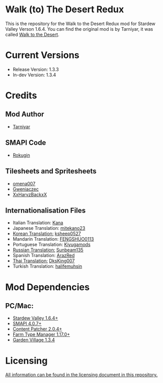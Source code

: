 # Walk (to) The Desert Redux
This is the repository for the Walk to the Desert Redux mod for Stardew Valley Verson 1.6.4. You can find the original mod is by Tarniyar, it was called [Walk to the Desert](https://www.nexusmods.com/stardewvalley/mods/6234).

# Current Versions
* Release Version: 1.3.3
* In-dev Version: 1.3.4

# Credits
## Mod Author
* [Tarniyar](https://next.nexusmods.com/profile/Tarniyar)
## SMAPI Code
* [Rokugin](https://next.nexusmods.com/profile/Rokugin)
## Tilesheets and Spritesheets
* [omena007](https://next.nexusmods.com/profile/omena007)
* [Gweniaczec](https://next.nexusmods.com/profile/Gweniaczek)
* [XxHarvzBackxX](https://next.nexusmods.com/profile/XxHarvzBackxX)
## Internationalisation Files
* Italian Translation: [Kana](https://next.nexusmods.com/profile/7Kana)
* Japanese Translation: [mitekano23](https://next.nexusmods.com/profile/mitekano23)
* [Korean Translation:](https://www.nexusmods.com/stardewvalley/mods/8738) [ksheep0527](https://next.nexusmods.com/profile/ksheep0527)
* Mandarin Translation: [FENGSHUO0113](https://next.nexusmods.com/profile/FENGSHUO0113)
* Portuguese Translation: [Kiyugamods](https://next.nexusmods.com/profile/Kiyugamods)
* [Russian Translation:](https://www.nexusmods.com/stardewvalley/mods/10284) [Sunbeam135](https://next.nexusmods.com/profile/Sunbeam135)
* Spanish Translation: [ArazRed](https://next.nexusmods.com/profile/ArazRed)
* [Thai Translation:](https://www.nexusmods.com/stardewvalley/mods/18289) [DksKing007](https://next.nexusmods.com/profile/Dksking007)
* Turkish Translation: [halifemuhsin](https://next.nexusmods.com/profile/halifemuhsin)

# Mod Dependencies
## PC/Mac:
* [Stardew Valley 1.6.4+](https://store.steampowered.com/app/413150/)
* [SMAPI 4.0.7+](https://www.nexusmods.com/stardewvalley/mods/2400)
* [Content Patcher 2.0.4+](https://www.nexusmods.com/stardewvalley/mods/1915)
* [Farm Type Manager 1.17.0+](https://www.nexusmods.com/stardewvalley/mods/3231)
* [Garden Village 1.3.4](https://github.com/Aeywoo/GardenVillage)

# Licensing
[All information can be found in the licensing document in this repository.](LICENSE)